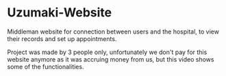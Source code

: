 # Uzumaki-Website
Middleman website for connection between users and the hospital, to view their records and set up appointments.


Project was made by 3 people only, unfortunately we don't pay for this website anymore as it was accruing money from us, but this video shows some of the functionalities.
